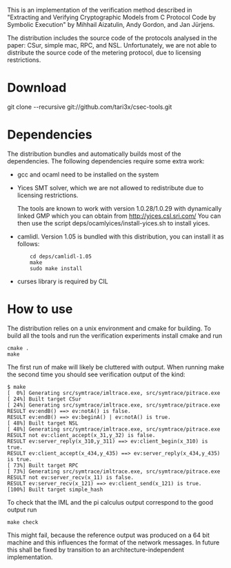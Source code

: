
This is an implementation of the verification method described in 
"Extracting and Verifying Cryptographic Models from C Protocol Code by Symbolic Execution" 
by Mihhail Aizatulin, Andy Gordon, and Jan Jürjens.

The distribution includes the source code of the protocols analysed in the paper: CSur,
simple mac, RPC, and NSL. Unfortunately, we are not able to distribute the source code 
of the metering protocol, due to licensing restrictions.

Download
========

git clone --recursive git://github.com/tari3x/csec-tools.git

Dependencies
============

The distribution bundles and automatically builds most of the dependencies. 
The following dependencies require some extra work:

- gcc and ocaml need to be installed on the system

- Yices SMT solver, which we are not allowed to redistribute due to licensing restrictions. 

  The tools are known to work with version 1.0.28/1.0.29 with dynamically linked GMP which you can obtain from
    http://yices.csl.sri.com/
  You can then use the script
    deps/ocamlyices/install-yices.sh
  to install yices.

- camlidl. Version 1.05 is bundled with this distribution, you can install it as follows:

          cd deps/camlidl-1.05
          make
          sudo make install

- curses library is required by CIL

How to use
==========

The distribution relies on a unix environment and cmake for building. 
To build all the tools and run the verification experiments install cmake and run

    cmake .
    make

The first run of make will likely be cluttered with output.
When running make the second time you should see verification output of the kind:
	
    $ make
    [  0%] Generating src/symtrace/imltrace.exe, src/symtrace/pitrace.exe
    [ 24%] Built target CSur
    [ 24%] Generating src/symtrace/imltrace.exe, src/symtrace/pitrace.exe
    RESULT ev:endB() ==> ev:notA() is false.
    RESULT ev:endB() ==> ev:beginA() | ev:notA() is true.
    [ 48%] Built target NSL
    [ 48%] Generating src/symtrace/imltrace.exe, src/symtrace/pitrace.exe
    RESULT not ev:client_accept(x_31,y_32) is false.
    RESULT ev:server_reply(x_310,y_311) ==> ev:client_begin(x_310) is true.
    RESULT ev:client_accept(x_434,y_435) ==> ev:server_reply(x_434,y_435) is true.
    [ 73%] Built target RPC
    [ 73%] Generating src/symtrace/imltrace.exe, src/symtrace/pitrace.exe
    RESULT not ev:server_recv(x_11) is false.
    RESULT ev:server_recv(x_121) ==> ev:client_send(x_121) is true.
    [100%] Built target simple_hash
	
To check that the IML and the pi calculus output correspond to the good output run 

    make check

This might fail, because the reference output was produced on a 64 bit machine and 
this influences the format of the network messages. In future this shall be fixed by
transition to an architecture-independent implementation.

